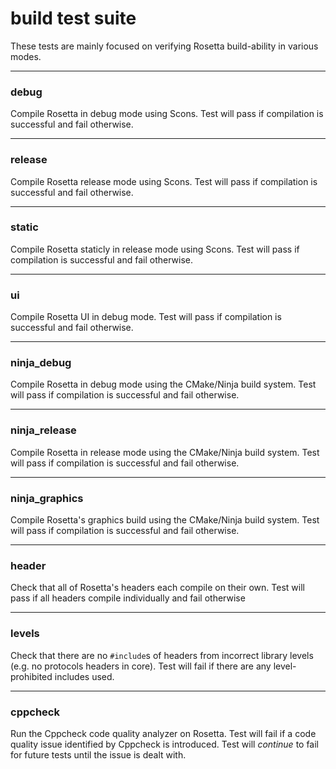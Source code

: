 # build test suite
These tests are mainly focused on verifying Rosetta build-ability in various modes.

-----
### debug
Compile Rosetta in debug mode using Scons. Test will pass if compilation is successful and fail otherwise.

-----
### release
Compile Rosetta release mode using Scons. Test will pass if compilation is successful and fail otherwise.

-----
### static
Compile Rosetta staticly in release mode using Scons. Test will pass if compilation is successful and fail otherwise.

-----
### ui
Compile Rosetta UI in debug mode. Test will pass if compilation is successful and fail otherwise.

-----
### ninja_debug
Compile Rosetta in debug mode using the CMake/Ninja build system. Test will pass if compilation is successful and fail otherwise.

-----
### ninja_release
Compile Rosetta in release mode using the CMake/Ninja build system. Test will pass if compilation is successful and fail otherwise.

-----
### ninja_graphics
Compile Rosetta's graphics build using the CMake/Ninja build system. Test will pass if compilation is successful and fail otherwise.

-----
### header
Check that all of Rosetta's headers each compile on their own. Test will pass if all headers compile individually and fail otherwise

-----
### levels
Check that there are no `#include`s of headers from incorrect library levels (e.g. no protocols headers in core).
Test will fail if there are any level-prohibited includes used.

-----
### cppcheck
Run the Cppcheck code quality analyzer on Rosetta. Test will fail if a code quality issue identified by Cppcheck is introduced.
Test will *continue* to fail for future tests until the issue is dealt with.
